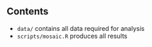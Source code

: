 ## Contents
- `data/` contains all data required for analysis
- `scripts/mosaic.R` produces all results
